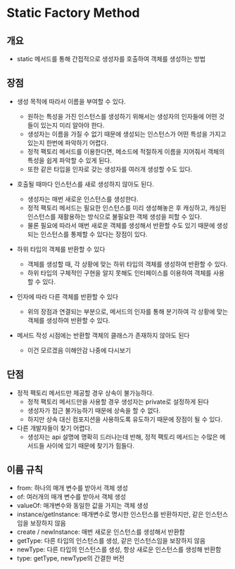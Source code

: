 # Static Factory Method

## 개요

- static 메서드를 통해 간접적으로 생성자를 호출하여 객체를 생성하는 방법

## 장점

- 생성 목적에 따라서 이름을 부여할 수 있다.

  - 원하는 특성을 가진 인스턴스를 생성하기 위해서는 생성자의 인자들에 어떤 것들이 있는지 미리 알아야 한다.
  - 생성자는 이름을 가질 수 없기 때문에 생성되는 인스턴스가 어떤 특성을 가지고 있는지 한번에 파악하기 어렵다.
  - 정적 팩토리 메서드를 이용한다면, 메소드에 적절하게 이름을 지어줘서 객체의 특성을 쉽게 파악할 수 있게 된다.
  - 또한 같은 타입을 인자로 갖는 생성자를 여러개 생성할 수도 있다.
- 호출될 때마다 인스턴스를 새로 생성하지 않아도 된다.

  - 생성자는 매번 새로운 인스턴스를 생성한다.
  - 정적 팩토리 메서드는 필요한 인스턴스를 미리 생성해놓은 후 캐싱하고, 캐싱된 인스턴스를 재활용하는 방식으로 불필요한 객체 생성을 피할 수 있다.
  - 물론 필요에 따라서 매번 새로운 객체를 생성해서 반환할 수도 있기 때문에 생성되는 인스턴스를 통제할 수 있다는 장점이 있다.
- 하위 타입의 객체를 반환할 수 있다

  - 객체를 생성할 때, 각 상황에 맞는 하위 타입의 객체를 생성하여 반환할 수 있다.
  - 하위 타입의 구체적인 구현을 알지 못해도 인터페이스를 이용하여 객체를 사용할 수 있다.
- 인자에 따라 다른 객체를 반환할 수 있다
  - 위의 장점과 연결되는 부분으로, 메서드의 인자를 통해 분기하여 각 상황에 맞는 객체를 생성하여 반환할 수 있다.

- 메서드 작성 시점에는 반환할 객체의 클래스가 존재하지 않아도 된다
  - 이건 모르겠음 이해안감 나중에 다시보기


## 단점

- 정적 팩토리 메서드만 제공할 경우 상속이 불가능하다.
  - 정적 팩토리 메서드만을 사용할 경우 생성자는 private로 설정하게 된다
  - 생성자가 접근 불가능하기 때문에 상속을 할 수 없다.
  - 하지만 상속 대신 컴포지션을 사용하도록 유도하기 때문에 장점이 될 수 있다.
- 다른 개발자들이 찾기 어렵다.
  - 생성자는 api 설명에 명확히 드러나는데 반해, 정적 팩토리 메서드는 수많은 메서드들 사이에 있기 때문에 찾기가 힘들다.



## 이름 규칙

- from: 하나의 매개 변수를 받아서 객체 생성
- of: 여러개의 매개 변수를 받아서 객체 생성
- valueOf: 매개변수와 동일한 값을 가지는 객체 생성
- instance/getInstance: 매개변수로 명시한 인스턴스를 반환하지만, 같은 인스턴스임을 보장하지 않음
- create / newInstance: 매번 새로운 인스턴스를 생성해서 반환함
- getType: 다른 타입의 인스턴스를 생성, 같은 인스턴스임을 보장하지 않음
- newType: 다른 타입의 인스턴스를 생성, 항상 새로운 인스턴스를 생성해 반환함
- type: getType, newType의 간결한 버전

